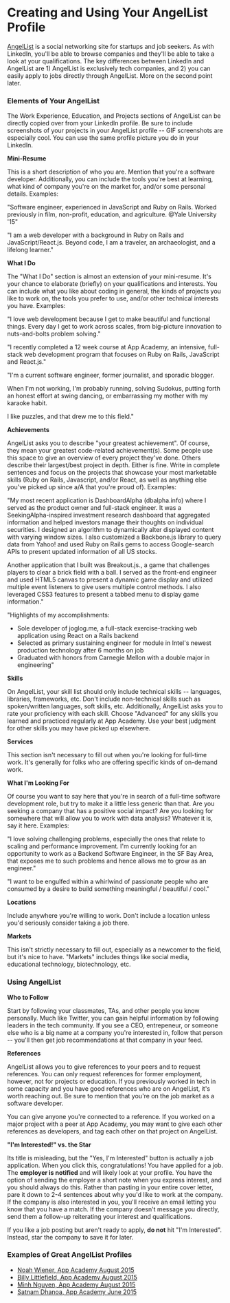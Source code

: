 # Creating and Using Your AngelList Profile

[AngelList](https://angel.co) is a social networking site for startups and job seekers.  As with LinkedIn, you'll be able to browse companies and they'll be able to take a look at your qualifications.  The key differences between LinkedIn and AngelList are 1) AngelList is exclusively tech companies, and 2) you can easily apply to jobs directly through AngelList.  More on the second point later. 

### Elements of Your AngelList 

The Work Experience, Education, and Projects sections of AngelList can be directly copied over from your LinkedIn profile. Be sure to include screenshots of your projects in your AngelList profile -- GIF screenshots are especially cool.  You can use the same profile picture you do in your LinkedIn.

**Mini-Resume**

This is a short description of who you are.  Mention that you're a software developer.  Additionally, you can include the tools you're best at learning, what kind of company you're on the market for, and/or some personal details.  Examples: 

"Software engineer, experienced in JavaScript and Ruby on Rails. Worked previously in film, non-profit, education, and agriculture. @Yale University '15"

"I am a web developer with a background in Ruby on Rails and JavaScript/React.js. 
Beyond code, I am a traveler, an archaeologist, and a lifelong learner."

**What I Do**

The "What I Do" section is almost an extension of your mini-resume.  It's your chance to elaborate (briefly) on your qualifications and interests.  You can include what you like about coding in general, the kinds of projects you like to work on, the tools you prefer to use, and/or other technical interests you have.   Examples: 

"I love web development because I get to make beautiful and functional things. Every day I get to work across scales, from big-picture innovation to nuts-and-bolts problem solving."

"I recently completed a 12 week course at App Academy, an intensive, full-stack web development program that focuses on Ruby on Rails, JavaScript and React.js."

"I'm a current software engineer, former journalist, and sporadic blogger.

When I'm not working, I'm probably running, solving Sudokus, putting forth an honest effort at swing dancing, or embarrassing my mother with my karaoke habit.

I like puzzles, and that drew me to this field."


**Achievements**

AngelList asks you to describe "your greatest achievement".  Of course, they mean your greatest code-related achievement(s).  Some people use this space to give an overview of every project they've done.  Others describe their largest/best project in depth.  Either is fine.  Write in complete sentences and focus on the projects that showcase your most marketable skills (Ruby on Rails, Javascript, and/or React, as well as anything else you've picked up since a/A that you're proud of).  Examples:

"My most recent application is DashboardAlpha (dbalpha.info) where I served as the product owner and full-stack engineer. It was a SeekingAlpha-inspired investment research dashboard that aggregated information and helped investors manage their thoughts on individual securities. I designed an algorithm to dynamically alter displayed content with varying window sizes. I also customized a Backbone.js library to query data from Yahoo! and used Ruby on Rails gems to access Google-search APIs to present updated information of all US stocks.

Another application that I built was Breakout.js., a game that challenges players to clear a brick field with a ball. I served as the front-end engineer and used HTML5 canvas to present a dynamic game display and utilized multiple event listeners to give users multiple control methods. I also leveraged CSS3 features to present a tabbed menu to display game information."

"Highlights of my accomplishments: 
  - Sole developer of joglog.me, a full-stack exercise-tracking web application using React on a Rails backend 
  - Selected as primary sustaining engineer for module in Intel's newest production technology after 6 months on job 
  - Graduated with honors from Carnegie Mellon with a double major in engineering"

**Skills**

On AngelList, your skill list should only include technical skills -- languages, libraries, frameworks, etc.  Don't include non-technical skills such as spoken/written languages, soft skills, etc.  Additionally, AngelList asks you to rate your proficiency with each skill.  Choose "Advanced" for any skills you learned and practiced regularly at App Academy.  Use your best judgment for other skills you may have picked up elsewhere.

**Services**

This section isn't necessary to fill out when you're looking for full-time work.  It's generally for folks who are offering specific kinds of on-demand work.  

**What I'm Looking For**

Of course you want to say here that you're in search of a full-time software development role, but try to make it a little less generic than that.  Are you seeking a company that has a positive social impact?  Are you looking for somewhere that will allow you to work with data analysis?  Whatever it is, say it here.  Examples:

"I love solving challenging problems, especially the ones that relate to scaling and performance improvement. I'm currently looking for an opportunity to work as a Backend Software Engineer, in the SF Bay Area, that exposes me to such problems and hence allows me to grow as an engineer."

"I want to be engulfed within a whirlwind of passionate people who are consumed by a desire to build something meaningful / beautiful / cool."

**Locations**

Include anywhere you're willing to work.  Don't include a location unless you'd seriously consider taking a job there.  

**Markets**

This isn't strictly necessary to fill out, especially as a newcomer to the field, but it's nice to have.  "Markets" includes things like social media, educational technology, biotechnology, etc.  

### Using AngelList 

**Who to Follow**

Start by following your classmates, TAs, and other people you know personally.  Much like Twitter, you can gain helpful information by following leaders in the tech community.  If you see a CEO, entrepeneur, or someone else who is a big name at a company you're interested in, follow that person -- you'll then get job recommendations at that company in your feed.

**References**

AngelList allows you to give references to your peers and to request references.  You can only request references for former employment, however, not for projects or education.  If you previously worked in tech in some capacity and you have good references who are on AngelList, it's worth reaching out.  Be sure to mention that you're on the job market as a software developer.  

You can give anyone you're connected to a reference.  If you worked on a major project with a peer at App Academy, you may want to give each other references as developers, and tag each other on that project on AngelList.  

**"I'm Interested!" vs. the Star**

Its title is misleading, but the "Yes, I'm Interested" button is actually a job application.  When you click this, congratulations!  You have applied for a job.  The **employer is notified** and will likely look at your profile.  You have the option of sending the employer a short note when you express interest, and you should always do this.  Rather than pasting in your entire cover letter, pare it down to 2-4 sentences about why you'd like to work at the company.  If the company is also interested in you, you'll receive an email letting you know that you have a match.  If the company doesn't message you directly, send them a follow-up reiterating your interest and qualifications.

If you like a job posting but aren't ready to apply, **do not** hit "I'm Interested".  Instead, star the company to save it for later.

### Examples of Great AngelList Profiles

- [Noah Wiener, App Academy August 2015](https://angel.co/noah-wiener)
- [Billy Littlefield, App Academy August 2015](https://angel.co/billylittlefield)
- [Minh Nguyen, App Academy August 2015](https://angel.co/minh-ngoc-nguyen)
- [Satnam Dhanoa, App Academy June 2015](https://angel.co/satnam14)

